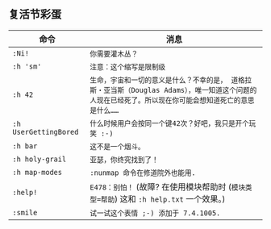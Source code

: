 ## 复活节彩蛋

| 命令   | 消息 |
|-----------|---------|
| `:Ni!` | `你需要灌木丛？` |
| `:h 'sm'` | `注意：这个缩写是限制级` |
| `:h 42` | `生命，宇宙和一切的意义是什么？不幸的是， 道格拉斯・亚当斯（Douglas Adams），唯一知道这个问题的人现在已经死了。所以现在你可能会想知道死亡的意思是什么……` |
| `:h UserGettingBored` | `什么时候用户会按同一个键42次？好吧，我只是开个玩笑 :-)` |
| `:h bar` | `这不是一个烟斗。` |
| `:h holy-grail` | `亚瑟，你终究找到了！` |
| `:h map-modes` | `:nunmap 命令在修道院外也能用.` |
| `:help!` | `E478：别怕！` (故障? 在使用模块帮助时 (`模块类型=帮助`) 这和 `:h help.txt` 一个效果。) |
| `:smile` | `试一试这个表情 ;-) 添加于 7.4.1005.` |

